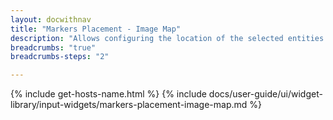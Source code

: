 ```yaml
---
layout: docwithnav
title: "Markers Placement - Image Map"
description: "Allows configuring the location of the selected entities on the Image map. By default, store the location using 'xPos' and 'yPos' server-side attributes with values of 0.0 to 1.0."
breadcrumbs: "true"
breadcrumbs-steps: "2"

---
```

{% include get-hosts-name.html %}
{% include docs/user-guide/ui/widget-library/input-widgets/markers-placement-image-map.md %}
